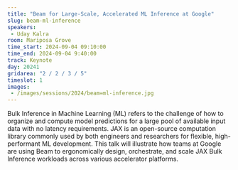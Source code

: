 ```yaml
---
title: "Beam for Large-Scale, Accelerated ML Inference at Google"
slug: beam-ml-inference
speakers:
 - Uday Kalra
room: Mariposa Grove
time_start: 2024-09-04 09:10:00
time_end: 2024-09-04 9:40:00
track: Keynote
day: 20241
gridarea: "2 / 2 / 3 / 5"
timeslot: 1
images:
 - /images/sessions/2024/beam=ml-inference.jpg 
---
```


Bulk Inference in Machine Learning (ML) refers to the challenge of how to organize and compute model predictions for a large pool of available input data with no latency requirements. JAX is an open-source computation library commonly used by both engineers and researchers for flexible, high-performant ML development. This talk will illustrate how teams at Google are using Beam to ergonomically design, orchestrate, and scale JAX Bulk Inference workloads across various accelerator platforms.
